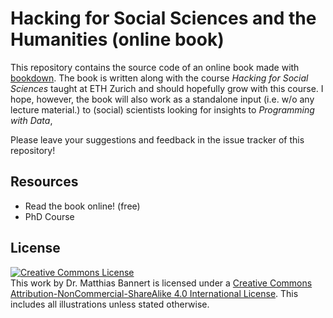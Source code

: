 # Hacking for Social Sciences and the Humanities (online book)

This repository contains the source code of an online book made with [bookdown](https://bookdown.org). 
The book is written along with the course *Hacking for Social Sciences* taught at ETH Zurich and should hopefully grow 
with this course. I hope, however, the book will also work as a standalone input (i.e. w/o any lecture material.) to (social) scientists looking for insights to _Programming with Data_, 

Please leave your suggestions and feedback in the issue tracker of this repository!

## Resources

- Read the book online! (free)
- PhD Course


## License

<a rel="license" href="http://creativecommons.org/licenses/by-nc-sa/4.0/"><img alt="Creative Commons License" style="border-width:0" src="https://i.creativecommons.org/l/by-nc-sa/4.0/88x31.png" /></a><br />This work by Dr. Matthias Bannert is licensed under a <a rel="license" href="http://creativecommons.org/licenses/by-nc-sa/4.0/">Creative Commons Attribution-NonCommercial-ShareAlike 4.0 International License</a>. This includes all illustrations unless stated otherwise.


